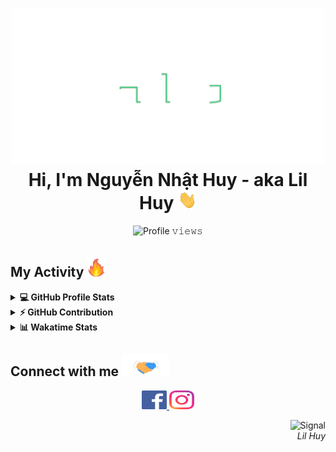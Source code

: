 <!-- Header -->
<h1 align="center">
  <img src="./images/logo.svg" width="500">
  <br>
  Hi, I'm Nguyễn Nhật Huy - aka Lil Huy <img src="./images/hi.gif" width="30px" height="30px">
</h1>

<!-- Counter -->
<p align="center">
  <img alt="Profile 𝚟𝚒𝚎𝚠𝚜" height="20px" src="https://hits.seeyoufarm.com/api/count/incr/badge.svg?url=https://github.com/oHTGo&count_bg=%23579E91&title_bg=%23555555&icon=&icon_color=%23E7E7E7&title=Views&edge_flat=false">
</p>

<!-- My Activity -->
<h2>My Activity <img src="./images/github-stats.gif" height="35px"></h2>
<details> 
  <summary><b>💻 GitHub Profile Stats</b></summary>
  <br>
  <p align="center">
    <img alt="Mosted used languages" src="https://github-readme-stats.vercel.app/api/top-langs/?username=oHTGo&layout=compact&theme=dark" height="192px"/>
    <br>
	  <img src="https://github-readme-stats.vercel.app/api?username=oHTGo&show_icons=true&icon_color=ffffff&theme=dark" alt="oHTGo's Github Stats" height="192px"/>
    <br>
    <b>Note:</b> Top languages is only a metric of the languages my public code consists of and doesn't reflect experience or skill level.
  </p>
</details>
<details>
  <summary><b>⚡ GitHub Contribution</b></summary>
  <br>
  <p><img alt="oHTGo's GitHub Contribution" src="https://github.com/oHTGo/oHTGo/blob/snake/snake.svg"/></p>
  <br>
</details>
<details> 
  <summary><b>📊 Wakatime Stats</b></summary>
  <br>
  
<!--START_SECTION:waka-->
**I'm a Night 🦉** 

```text
🌞 Morning    56 commits     ███░░░░░░░░░░░░░░░░░░░░░░   13.93% 
🌆 Daytime    133 commits    ████████░░░░░░░░░░░░░░░░░   33.08% 
🌃 Evening    171 commits    ██████████░░░░░░░░░░░░░░░   42.54% 
🌙 Night      42 commits     ██░░░░░░░░░░░░░░░░░░░░░░░   10.45%

```
📅 **I'm Most Productive on Tuesday** 

```text
Monday       63 commits     ████░░░░░░░░░░░░░░░░░░░░░   15.67% 
Tuesday      75 commits     ████░░░░░░░░░░░░░░░░░░░░░   18.66% 
Wednesday    63 commits     ████░░░░░░░░░░░░░░░░░░░░░   15.67% 
Thursday     30 commits     █░░░░░░░░░░░░░░░░░░░░░░░░   7.46% 
Friday       43 commits     ██░░░░░░░░░░░░░░░░░░░░░░░   10.7% 
Saturday     55 commits     ███░░░░░░░░░░░░░░░░░░░░░░   13.68% 
Sunday       73 commits     ████░░░░░░░░░░░░░░░░░░░░░   18.16%

```


📊 **This Week I Spent My Time On** 

```text
⌚︎ Time Zone: Asia/Ho_Chi_Minh

💬 Programming Languages: 
TypeScript               9 hrs 34 mins       ████████████░░░░░░░░░░░░░   50.15% 
JSON                     2 hrs 44 mins       ███░░░░░░░░░░░░░░░░░░░░░░   14.39% 
YAML                     1 hr 45 mins        ██░░░░░░░░░░░░░░░░░░░░░░░   9.18% 
JavaScript               1 hr 27 mins        ██░░░░░░░░░░░░░░░░░░░░░░░   7.6% 
Python                   1 hr 5 mins         █░░░░░░░░░░░░░░░░░░░░░░░░   5.69%

🔥 Editors: 
VS Code                  19 hrs 6 mins       █████████████████████████   100.0%

```


<!--END_SECTION:waka-->
</details>

<!-- Connection -->
<h2> Connect with me <img src="./images/handshake.gif" height="35px"></h2>
<p align="center">
  <a href="https://facebook.com/nguyennhathuy.orit" target="_blank">
    <code><img src="./images/facebook.svg" alt="nguyennhathuy.orit" height="30" width="40"/></code>
  </a>
  <a href="https://instagram.com/_.lil.huy._" target="_blank">
    <code><img src="./images/instagram.svg" alt="_.lil.huy._" height="30" width="40"/></code>
  </a>
</p>

<!-- Signal -->
<p align="right">
  <img alt="Signal" height="25px" src="https://media.giphy.com/media/hlRzt8TxCNVcEZBt9w/giphy.gif">
  <br>
  <em>Lil Huy</em>
</p>

